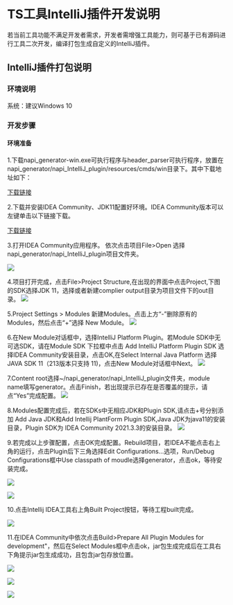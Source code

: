 # TS工具IntelliJ插件开发说明

若当前工具功能不满足开发者需求，开发者需增强工具能力，则可基于已有源码进行工具二次开发，编译打包生成自定义的IntelliJ插件。

## IntelliJ插件打包说明

### 环境说明

系统：建议Windows 10

### 开发步骤

#### 环境准备

1.下载napi_generator-win.exe可执行程序与header_parser可执行程序，放置在napi_generator/napi_IntelliJ_plugin/resources/cmds/win目录下。其中下载地址如下：

[下载链接](http://ftp.kaihongdigi.com:5000/fsdownload/mKjfCmPjk/generator_outputs_NAPI_0930)

2.下载并安装IDEA Community、JDK11配置好环境。IDEA Community版本可以左键单击以下链接下载。

[下载链接](https://www.jetbrains.com/idea/download/)

3.打开IDEA Community应用程序。
依次点击项目File>Open 选择napi_generator/napi_IntelliJ_plugin项目文件夹。

![](../../../figures/IntelliJ_env_config_open_proj.png)

4.项目打开完成，点击File>Project Structure,在出现的界面中点击Project,下图的SDK选择JDK 11，选择或者新建complier output目录为项目文件下的out目录。
![](../../../figures/IntelliJ_env_proj_structure.png)

5.Project Settings > Modules 新建Modules。点击上方“-”删除原有的Modules，然后点击“+”选择 New Module。
![](../../../figures/IntelliJ_env_Proj_Module.png)

6.在New Module对话框中，选择IntelliJ Platform Plugin。若Module SDK中无可选SDK，请在Module SDK 下拉框中点击 Add IntelliJ Platform Plugin SDK 选择IDEA Community安装目录，点击OK,在Select Internal Java Platform 选择 JAVA SDK 11（213版本只支持 11)，点击New Module对话框中Next。
![](../../../figures/IntelliJ_env_Proj_Module_New.png)

7.Content root选择~/napi_generator/napi_IntelliJ_plugin文件夹，module name填写generator。点击Finish，若出现提示已存在是否覆盖的提示，请点“Yes”完成配置。
![](../../../figures/IntelliJ_env_module_root.png)

8.Modules配置完成后，若在SDKs中无相应JDK和Plugin SDK,请点击+号分别添加 Add Java JDK和Add Intellij PlantForm Plugin SDK,Java JDK为java11的安装目录，Plugin SDK为 IDEA Community 2021.3.3的安装目录。
![](../../../figures/IntelliJ_env_config_SDKs.png)

9.若完成以上步骤配置，点击OK完成配置。Rebuild项目，若IDEA不能点击右上角的运行，点击Plugin后下三角选择Edit Configurations...选项，Run/Debug Configurations框中Use classpath of moudle选择generator，点击ok，等待安装完成。

![](../../../figures/IntelliJ_env_configurations.png)

![](../../../figures/IntelliJ_env_run_debug.png)

10.点击Intellij IDEA工具右上角Built Project按钮，等待工程built完成。

![](../../../figures/IntelliJ_env_built_pro.png)

11.在IDEA Community中依次点击Build>Prepare All Plugin Modules for development"，然后在Select Modules框中点击ok，jar包生成完成后在工具右下角提示jar包生成成功，且包含jar包存放位置。

![](../../../figures/IntelliJ_env_built_jar.png)

![](../../../figures/IntelliJ_env_select_moudles.png)

![](../../../figures/IntelliJ_env_built_jar_success.png)
